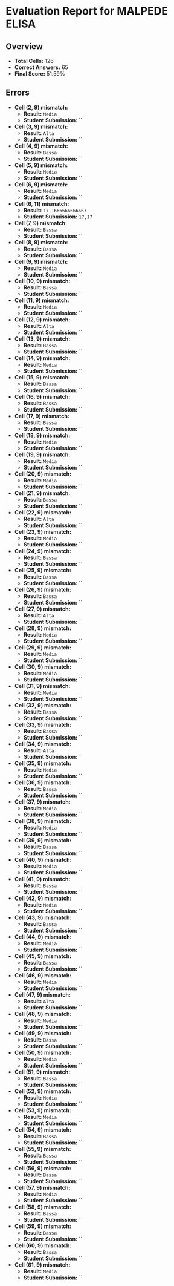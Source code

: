 # Evaluation Report for MALPEDE ELISA

## Overview

- **Total Cells:** 126
- **Correct Answers:** 65
- **Final Score:** 51.59%

## Errors

- **Cell (2, 9) mismatch:**
  - **Result:** `Media`
  - **Student Submission:** ``
- **Cell (3, 9) mismatch:**
  - **Result:** `Alta`
  - **Student Submission:** ``
- **Cell (4, 9) mismatch:**
  - **Result:** `Bassa`
  - **Student Submission:** ``
- **Cell (5, 9) mismatch:**
  - **Result:** `Media`
  - **Student Submission:** ``
- **Cell (6, 9) mismatch:**
  - **Result:** `Media`
  - **Student Submission:** ``
- **Cell (6, 11) mismatch:**
  - **Result:** `17,1666666666667`
  - **Student Submission:** `17,17`
- **Cell (7, 9) mismatch:**
  - **Result:** `Bassa`
  - **Student Submission:** ``
- **Cell (8, 9) mismatch:**
  - **Result:** `Bassa`
  - **Student Submission:** ``
- **Cell (9, 9) mismatch:**
  - **Result:** `Media`
  - **Student Submission:** ``
- **Cell (10, 9) mismatch:**
  - **Result:** `Bassa`
  - **Student Submission:** ``
- **Cell (11, 9) mismatch:**
  - **Result:** `Media`
  - **Student Submission:** ``
- **Cell (12, 9) mismatch:**
  - **Result:** `Alta`
  - **Student Submission:** ``
- **Cell (13, 9) mismatch:**
  - **Result:** `Bassa`
  - **Student Submission:** ``
- **Cell (14, 9) mismatch:**
  - **Result:** `Media`
  - **Student Submission:** ``
- **Cell (15, 9) mismatch:**
  - **Result:** `Bassa`
  - **Student Submission:** ``
- **Cell (16, 9) mismatch:**
  - **Result:** `Bassa`
  - **Student Submission:** ``
- **Cell (17, 9) mismatch:**
  - **Result:** `Bassa`
  - **Student Submission:** ``
- **Cell (18, 9) mismatch:**
  - **Result:** `Media`
  - **Student Submission:** ``
- **Cell (19, 9) mismatch:**
  - **Result:** `Media`
  - **Student Submission:** ``
- **Cell (20, 9) mismatch:**
  - **Result:** `Media`
  - **Student Submission:** ``
- **Cell (21, 9) mismatch:**
  - **Result:** `Bassa`
  - **Student Submission:** ``
- **Cell (22, 9) mismatch:**
  - **Result:** `Alta`
  - **Student Submission:** ``
- **Cell (23, 9) mismatch:**
  - **Result:** `Media`
  - **Student Submission:** ``
- **Cell (24, 9) mismatch:**
  - **Result:** `Bassa`
  - **Student Submission:** ``
- **Cell (25, 9) mismatch:**
  - **Result:** `Bassa`
  - **Student Submission:** ``
- **Cell (26, 9) mismatch:**
  - **Result:** `Bassa`
  - **Student Submission:** ``
- **Cell (27, 9) mismatch:**
  - **Result:** `Alta`
  - **Student Submission:** ``
- **Cell (28, 9) mismatch:**
  - **Result:** `Media`
  - **Student Submission:** ``
- **Cell (29, 9) mismatch:**
  - **Result:** `Media`
  - **Student Submission:** ``
- **Cell (30, 9) mismatch:**
  - **Result:** `Media`
  - **Student Submission:** ``
- **Cell (31, 9) mismatch:**
  - **Result:** `Media`
  - **Student Submission:** ``
- **Cell (32, 9) mismatch:**
  - **Result:** `Bassa`
  - **Student Submission:** ``
- **Cell (33, 9) mismatch:**
  - **Result:** `Bassa`
  - **Student Submission:** ``
- **Cell (34, 9) mismatch:**
  - **Result:** `Alta`
  - **Student Submission:** ``
- **Cell (35, 9) mismatch:**
  - **Result:** `Media`
  - **Student Submission:** ``
- **Cell (36, 9) mismatch:**
  - **Result:** `Bassa`
  - **Student Submission:** ``
- **Cell (37, 9) mismatch:**
  - **Result:** `Media`
  - **Student Submission:** ``
- **Cell (38, 9) mismatch:**
  - **Result:** `Media`
  - **Student Submission:** ``
- **Cell (39, 9) mismatch:**
  - **Result:** `Bassa`
  - **Student Submission:** ``
- **Cell (40, 9) mismatch:**
  - **Result:** `Media`
  - **Student Submission:** ``
- **Cell (41, 9) mismatch:**
  - **Result:** `Bassa`
  - **Student Submission:** ``
- **Cell (42, 9) mismatch:**
  - **Result:** `Media`
  - **Student Submission:** ``
- **Cell (43, 9) mismatch:**
  - **Result:** `Bassa`
  - **Student Submission:** ``
- **Cell (44, 9) mismatch:**
  - **Result:** `Media`
  - **Student Submission:** ``
- **Cell (45, 9) mismatch:**
  - **Result:** `Bassa`
  - **Student Submission:** ``
- **Cell (46, 9) mismatch:**
  - **Result:** `Media`
  - **Student Submission:** ``
- **Cell (47, 9) mismatch:**
  - **Result:** `Alta`
  - **Student Submission:** ``
- **Cell (48, 9) mismatch:**
  - **Result:** `Media`
  - **Student Submission:** ``
- **Cell (49, 9) mismatch:**
  - **Result:** `Bassa`
  - **Student Submission:** ``
- **Cell (50, 9) mismatch:**
  - **Result:** `Media`
  - **Student Submission:** ``
- **Cell (51, 9) mismatch:**
  - **Result:** `Bassa`
  - **Student Submission:** ``
- **Cell (52, 9) mismatch:**
  - **Result:** `Media`
  - **Student Submission:** ``
- **Cell (53, 9) mismatch:**
  - **Result:** `Media`
  - **Student Submission:** ``
- **Cell (54, 9) mismatch:**
  - **Result:** `Bassa`
  - **Student Submission:** ``
- **Cell (55, 9) mismatch:**
  - **Result:** `Bassa`
  - **Student Submission:** ``
- **Cell (56, 9) mismatch:**
  - **Result:** `Bassa`
  - **Student Submission:** ``
- **Cell (57, 9) mismatch:**
  - **Result:** `Media`
  - **Student Submission:** ``
- **Cell (58, 9) mismatch:**
  - **Result:** `Bassa`
  - **Student Submission:** ``
- **Cell (59, 9) mismatch:**
  - **Result:** `Bassa`
  - **Student Submission:** ``
- **Cell (60, 9) mismatch:**
  - **Result:** `Bassa`
  - **Student Submission:** ``
- **Cell (61, 9) mismatch:**
  - **Result:** `Media`
  - **Student Submission:** ``